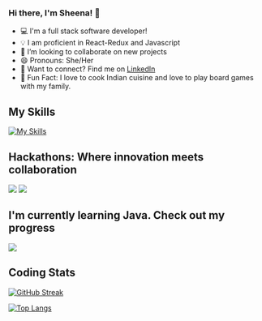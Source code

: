 ### Hi there, I'm Sheena! 👋

- 💻 I'm a full stack software developer!
- 💡 I am proficient in React-Redux and Javascript
- 👯 I’m looking to collaborate on new projects
- 😄 Pronouns: She/Her
- 🔗 Want to connect? Find me on [LinkedIn][linkedin]
- 🎸 Fun Fact: I love to cook Indian cuisine and love to play board games with my family.


## My Skills
[![My Skills](https://skills.thijs.gg/icons?i=js,react,redux,express,nodejs,py,flask,html,css,tailwind,vscode,postgres,postman,git,sqlite,nextjs,mysql,figma,vercel,matlab&perline=8&theme=light)](https://skills.thijs.gg)



## Hackathons: Where innovation meets collaboration
<a href="https://github.com/coderaries12/Guess-Game"><img src="https://img.shields.io/badge/Guess Game-0F766E?style=for-the-badge&logoColor=white"></a>
<a href="https://github.com/coderaries12/ChildcareConnect"><img src="https://img.shields.io/badge/Childcare Connect-7211AD?style=for-the-badge&logoColor=white"></a>


## I'm currently learning Java. Check out my progress
<a href="https://github.com/coderaries12/RockPaperScissor-Game "><img src="https://img.shields.io/badge/RockPaperScissor Game-2000AD?style=for-the-badge&logoColor=white"></a>


## Coding Stats
<!-- https://github-readme-streak-stats.herokuapp.com/?user=coderaries12 -->
[![GitHub Streak](https://streak-stats.demolab.com/?user=coderaries12&theme=dark&background=000000)](https://git.io/streak-stats)

[![Top Langs](https://github-readme-stats.vercel.app/api/top-langs/?username=coderaries12&layout=compact&theme=vision-friendly-dark)](https://github.com/anuraghazra/github-readme-stats)




[linkedin]: https://www.linkedin.com/in/sheena1204/







  
